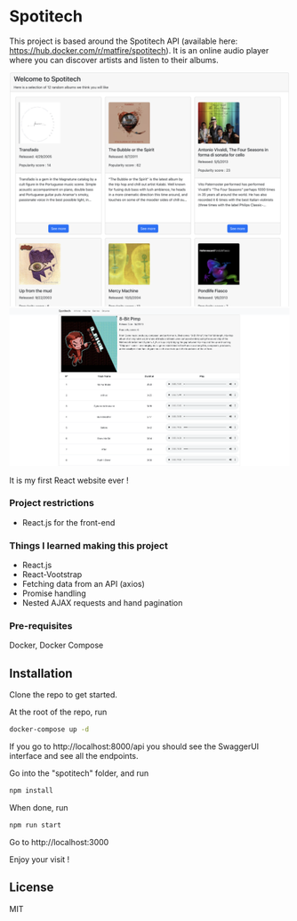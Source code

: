 # Spotitech

This project is based around the Spotitech API (available here: https://hub.docker.com/r/matfire/spotitech). It is an online audio player where you can discover artists and listen to their albums.


<img src="./img/home.png" alt="home screenshot" >
<img src="./img/album.png" alt="home screenshot" >

It is my first React website ever !

### Project restrictions
- React.js for the front-end

### Things I learned making this project
- React.js
- React-Vootstrap
- Fetching data from an API (axios)
- Promise handling
- Nested AJAX requests and hand pagination

### Pre-requisites
Docker, Docker Compose

## Installation
Clone the repo to get started.

At the root of the repo, run
```sh
docker-compose up -d
```
If you go to http://localhost:8000/api you should see the SwaggerUI interface and see all the endpoints.

Go into the "spotitech" folder, and run
```sh
npm install
```

When done, run
```sh
npm run start
```

Go to http://localhost:3000

Enjoy your visit !

## License
MIT
